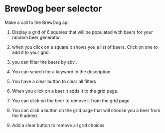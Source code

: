 # BrewDog beer selector

Make a call to the BrewDog api

1. Display a grid of 6 squares that will be populated with beers for your random beer generator.

2. when you click on a square it shows you a list of beers. Click on one to add it to your grid.

3. you can filter the beers by abv .

4. You can search for a keyword in the description.

5. You have a clear button to clear all filters

6. When you click on a beer it adds it to the grid page.

7. You can click on the beer to remove it from the grid page

8. You can click a button on the grid page that will choose you a beer from the 6 added.

9. Add a clear button to remove all grid choices
